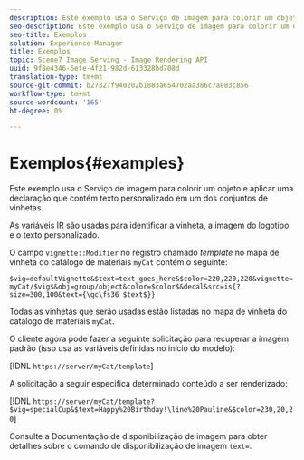 ```yaml
---
description: Este exemplo usa o Serviço de imagem para colorir um objeto e aplicar uma declaração que contém texto personalizado em um dos conjuntos de vinhetas.
seo-description: Este exemplo usa o Serviço de imagem para colorir um objeto e aplicar uma declaração que contém texto personalizado em um dos conjuntos de vinhetas.
seo-title: Exemplos
solution: Experience Manager
title: Exemplos
topic: Scene7 Image Serving - Image Rendering API
uuid: 9f8e4346-6efe-4f21-982d-613328bd708d
translation-type: tm+mt
source-git-commit: b27327f940202b1883a654702aa386c7ae83c856
workflow-type: tm+mt
source-wordcount: '165'
ht-degree: 0%

---
```



# Exemplos{#examples}

Este exemplo usa o Serviço de imagem para colorir um objeto e aplicar uma declaração que contém texto personalizado em um dos conjuntos de vinhetas.

As variáveis IR são usadas para identificar a vinheta, a imagem do logotipo e o texto personalizado.

O campo `vignette::Modifier` no registro chamado *template* no mapa de vinheta do catálogo de materiais `myCat` contém o seguinte:

`$vig=defaultVignette&$text=text_goes_here&$color=220,220,220&vignette=myCat/$vig$&obj=group/object&color=$color$&decal&src=is{?size=300,100&text={\qc\fs36 $text$}}`

Todas as vinhetas que serão usadas estão listadas no mapa de vinheta do catálogo de materiais `myCat`.

O cliente agora pode fazer a seguinte solicitação para recuperar a imagem padrão (isso usa as variáveis definidas no início do modelo):

[!DNL `https://server/myCat/template`]

A solicitação a seguir especifica determinado conteúdo a ser renderizado:

[!DNL `https://server/myCat/template?$vig=specialCup&$text=Happy%20Birthday!\line%20Pauline&$color=230,20,20`]

Consulte a Documentação de disponibilização de imagem para obter detalhes sobre o comando de disponibilização de imagem `text=`.
